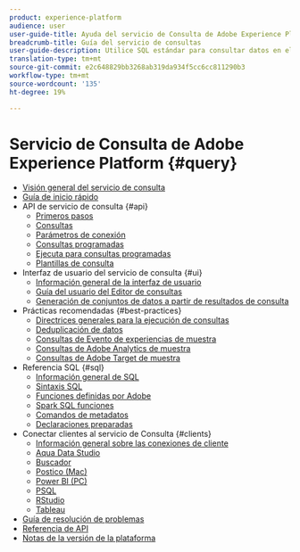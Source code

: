 ```yaml
---
product: experience-platform
audience: user
user-guide-title: Ayuda del servicio de Consulta de Adobe Experience Platform
breadcrumb-title: Guía del servicio de consultas
user-guide-description: Utilice SQL estándar para consultar datos en el lago de datos de Platform.
translation-type: tm+mt
source-git-commit: e2c648829bb3268ab319da934f5cc6cc811290b3
workflow-type: tm+mt
source-wordcount: '135'
ht-degree: 19%

---
```



# Servicio de Consulta de Adobe Experience Platform {#query}

- [Visión general del servicio de consulta](home.md)
- [Guía de inicio rápido](quickstart.md)
- API de servicio de consulta {#api}
   - [Primeros pasos](api/getting-started.md)
   - [Consultas](api/queries.md)
   - [Parámetros de conexión](api/connection-parameters.md)
   - [Consultas programadas](api/scheduled-queries.md)
   - [Ejecuta para consultas programadas](api/runs-scheduled-queries.md)
   - [Plantillas de consulta](api/query-templates.md)
- Interfaz de usuario del servicio de consulta {#ui}
   - [Información general de la interfaz de usuario](ui/overview.md)
   - [Guía del usuario del Editor de consultas](ui/user-guide.md)
   - [Generación de conjuntos de datos a partir de resultados de consulta](ui/create-datasets.md)
- Prácticas recomendadas {#best-practices}
   - [Directrices generales para la ejecución de consultas](best-practices/writing-queries.md)
   - [Deduplicación de datos](best-practices/deduplication.md)
   - [Consultas de Evento de experiencias de muestra](best-practices/experience-event-queries.md)
   - [Consultas de Adobe Analytics de muestra](best-practices/adobe-analytics.md)
   - [Consultas de Adobe Target de muestra](best-practices/adobe-target.md)
- Referencia SQL {#sql}
   - [Información general de SQL](sql/overview.md)
   - [Sintaxis SQL](sql/syntax.md)
   - [Funciones definidas por Adobe](sql/adobe-defined-functions.md)
   - [Spark SQL funciones](sql/spark-sql-functions.md)
   - [Comandos de metadatos](sql/metadata.md)
   - [Declaraciones preparadas](sql/prepared-statements.md)
- Conectar clientes al servicio de Consulta {#clients}
   - [Información general sobre las conexiones de cliente](clients/overview.md)
   - [Aqua Data Studio](clients/aqua-data-studio.md)
   - [Buscador](clients/looker.md)
   - [Postico (Mac)](clients/postico.md)
   - [Power BI (PC)](clients/power-bi.md)
   - [PSQL](clients/psql.md)
   - [RStudio](clients/rstudio.md)
   - [Tableau](clients/tableau.md)
- [Guía de resolución de problemas](troubleshooting-guide.md)
- [Referencia de API](https://www.adobe.io/apis/experienceplatform/home/api-reference.html#!acpdr/swagger-specs/qs-api.yaml)
- [Notas de la versión de la plataforma](https://www.adobe.com/go/platform-release-notes-en)